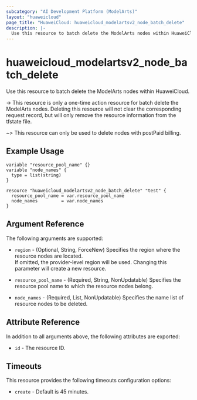 ```yaml
---
subcategory: "AI Development Platform (ModelArts)"
layout: "huaweicloud"
page_title: "HuaweiCloud: huaweicloud_modelartsv2_node_batch_delete"
description: |-
  Use this resource to batch delete the ModelArts nodes within HuaweiCloud.
---
```


# huaweicloud_modelartsv2_node_batch_delete

Use this resource to batch delete the ModelArts nodes within HuaweiCloud.

-> This resource is only a one-time action resource for batch delete the ModelArts nodes. Deleting this resource will
   not clear the corresponding request record, but will only remove the resource information from the tfstate file.

~> This resource can only be used to delete nodes with postPaid billing.

## Example Usage

```hcl
variable "resource_pool_name" {}
variable "node_names" {
  type = list(string)
}

resource "huaweicloud_modelartsv2_node_batch_delete" "test" {
  resource_pool_name = var.resource_pool_name
  node_names         = var.node_names
}
```

## Argument Reference

The following arguments are supported:

* `region` - (Optional, String, ForceNew) Specifies the region where the resource nodes are located.  
  If omitted, the provider-level region will be used. Changing this parameter will create a new resource.

* `resource_pool_name` - (Required, String, NonUpdatable) Specifies the resource pool name to which the resource nodes
  belong.

* `node_names` - (Required, List, NonUpdatable) Specifies the name list of resource nodes to be deleted.

## Attribute Reference

In addition to all arguments above, the following attributes are exported:

* `id` - The resource ID.

## Timeouts

This resource provides the following timeouts configuration options:

* `create` - Default is 45 minutes.
